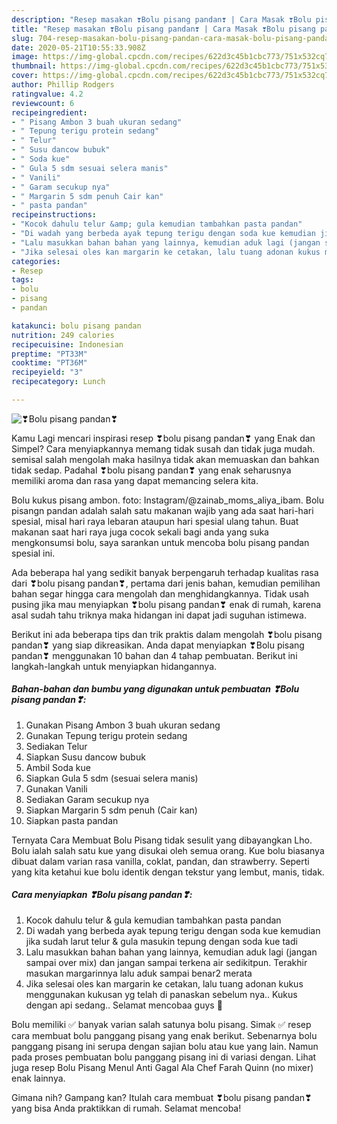 ```yaml
---
description: "Resep masakan ❣Bolu pisang pandan❣ | Cara Masak ❣Bolu pisang pandan❣ Yang Paling Enak"
title: "Resep masakan ❣Bolu pisang pandan❣ | Cara Masak ❣Bolu pisang pandan❣ Yang Paling Enak"
slug: 704-resep-masakan-bolu-pisang-pandan-cara-masak-bolu-pisang-pandan-yang-paling-enak
date: 2020-05-21T10:55:33.908Z
image: https://img-global.cpcdn.com/recipes/622d3c45b1cbc773/751x532cq70/❣bolu-pisang-pandan❣-foto-resep-utama.jpg
thumbnail: https://img-global.cpcdn.com/recipes/622d3c45b1cbc773/751x532cq70/❣bolu-pisang-pandan❣-foto-resep-utama.jpg
cover: https://img-global.cpcdn.com/recipes/622d3c45b1cbc773/751x532cq70/❣bolu-pisang-pandan❣-foto-resep-utama.jpg
author: Phillip Rodgers
ratingvalue: 4.2
reviewcount: 6
recipeingredient:
- " Pisang Ambon 3 buah ukuran sedang"
- " Tepung terigu protein sedang"
- " Telur"
- " Susu dancow bubuk"
- " Soda kue"
- " Gula 5 sdm sesuai selera manis"
- " Vanili"
- " Garam secukup nya"
- " Margarin 5 sdm penuh Cair kan"
- " pasta pandan"
recipeinstructions:
- "Kocok dahulu telur &amp; gula kemudian tambahkan pasta pandan"
- "Di wadah yang berbeda ayak tepung terigu dengan soda kue kemudian jika sudah larut telur &amp; gula masukin tepung dengan soda kue tadi"
- "Lalu masukkan bahan bahan yang lainnya, kemudian aduk lagi (jangan sampai over mix) dan jangan sampai terkena air sedikitpun. Terakhir masukan margarinnya lalu aduk sampai benar2 merata"
- "Jika selesai oles kan margarin ke cetakan, lalu tuang adonan kukus menggunakan kukusan yg telah di panaskan sebelum nya.. Kukus dengan api sedang.. Selamat mencobaa guys 🤗"
categories:
- Resep
tags:
- bolu
- pisang
- pandan

katakunci: bolu pisang pandan 
nutrition: 249 calories
recipecuisine: Indonesian
preptime: "PT33M"
cooktime: "PT36M"
recipeyield: "3"
recipecategory: Lunch

---
```



![❣Bolu pisang pandan❣](https://img-global.cpcdn.com/recipes/622d3c45b1cbc773/751x532cq70/❣bolu-pisang-pandan❣-foto-resep-utama.jpg)

Kamu Lagi mencari inspirasi resep ❣bolu pisang pandan❣ yang Enak dan Simpel? Cara menyiapkannya memang tidak susah dan tidak juga mudah. semisal salah mengolah maka hasilnya tidak akan memuaskan dan bahkan tidak sedap. Padahal ❣bolu pisang pandan❣ yang enak seharusnya memiliki aroma dan rasa yang dapat memancing selera kita.

Bolu kukus pisang ambon. foto: Instagram/@zainab_moms_aliya_ibam. Bolu pisangn pandan adalah salah satu makanan wajib yang ada saat hari-hari spesial, misal hari raya lebaran ataupun hari spesial ulang tahun. Buat makanan saat hari raya juga cocok sekali bagi anda yang suka mengkonsumsi bolu, saya sarankan untuk mencoba bolu pisang pandan spesial ini.

Ada beberapa hal yang sedikit banyak berpengaruh terhadap kualitas rasa dari ❣bolu pisang pandan❣, pertama dari jenis bahan, kemudian pemilihan bahan segar hingga cara mengolah dan menghidangkannya. Tidak usah pusing jika mau menyiapkan ❣bolu pisang pandan❣ enak di rumah, karena asal sudah tahu triknya maka hidangan ini dapat jadi suguhan istimewa.


Berikut ini ada beberapa tips dan trik praktis dalam mengolah ❣bolu pisang pandan❣ yang siap dikreasikan. Anda dapat menyiapkan ❣Bolu pisang pandan❣ menggunakan 10 bahan dan 4 tahap pembuatan. Berikut ini langkah-langkah untuk menyiapkan hidangannya.

<!--inarticleads1-->

##### Bahan-bahan dan bumbu yang digunakan untuk pembuatan ❣Bolu pisang pandan❣:

1. Gunakan  Pisang Ambon 3 buah ukuran sedang
1. Gunakan  Tepung terigu protein sedang
1. Sediakan  Telur
1. Siapkan  Susu dancow bubuk
1. Ambil  Soda kue
1. Siapkan  Gula 5 sdm (sesuai selera manis)
1. Gunakan  Vanili
1. Sediakan  Garam secukup nya
1. Siapkan  Margarin 5 sdm penuh (Cair kan)
1. Siapkan  pasta pandan


Ternyata Cara Membuat Bolu Pisang tidak sesulit yang dibayangkan Lho. Bolu ialah salah satu kue yang disukai oleh semua orang. Kue bolu biasanya dibuat dalam varian rasa vanilla, coklat, pandan, dan strawberry. Seperti yang kita ketahui kue bolu identik dengan tekstur yang lembut, manis, tidak. 

<!--inarticleads2-->

##### Cara menyiapkan ❣Bolu pisang pandan❣:

1. Kocok dahulu telur &amp; gula kemudian tambahkan pasta pandan
1. Di wadah yang berbeda ayak tepung terigu dengan soda kue kemudian jika sudah larut telur &amp; gula masukin tepung dengan soda kue tadi
1. Lalu masukkan bahan bahan yang lainnya, kemudian aduk lagi (jangan sampai over mix) dan jangan sampai terkena air sedikitpun. Terakhir masukan margarinnya lalu aduk sampai benar2 merata
1. Jika selesai oles kan margarin ke cetakan, lalu tuang adonan kukus menggunakan kukusan yg telah di panaskan sebelum nya.. Kukus dengan api sedang.. Selamat mencobaa guys 🤗


Bolu memiliki ✅ banyak varian salah satunya bolu pisang. Simak ✅ resep cara membuat bolu panggang pisang yang enak berikut. Sebenarnya bolu panggang pisang ini serupa dengan sajian bolu atau kue yang lain. Namun pada proses pembuatan bolu panggang pisang ini di variasi dengan. Lihat juga resep Bolu Pisang Menul Anti Gagal Ala Chef Farah Quinn (no mixer) enak lainnya. 

Gimana nih? Gampang kan? Itulah cara membuat ❣bolu pisang pandan❣ yang bisa Anda praktikkan di rumah. Selamat mencoba!
